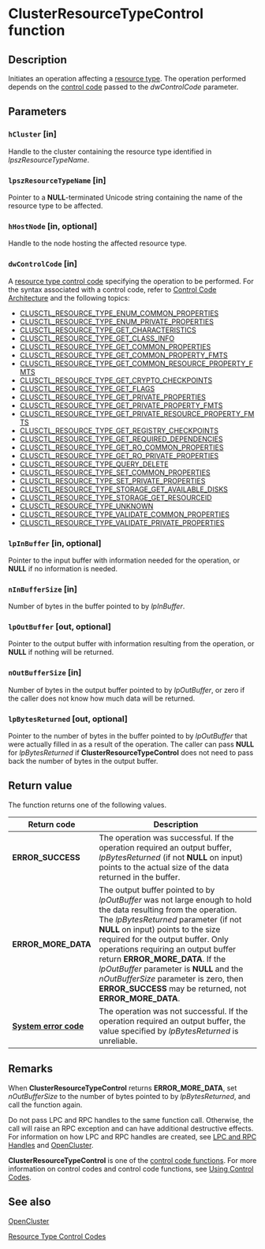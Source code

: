 # ClusterResourceTypeControl function

## Description

Initiates an operation affecting a [resource type](https://learn.microsoft.com/previous-versions/windows/desktop/mscs/resource-types). The
operation performed depends on the [control code](https://learn.microsoft.com/previous-versions/windows/desktop/mscs/control-codes) passed to the
*dwControlCode* parameter.

## Parameters

### `hCluster` [in]

Handle to the cluster containing the resource type identified in
*lpszResourceTypeName*.

### `lpszResourceTypeName` [in]

Pointer to a **NULL**-terminated Unicode string containing the name of the resource
type to be affected.

### `hHostNode` [in, optional]

Handle to the node hosting the affected resource type.

### `dwControlCode` [in]

A [resource type control code](https://learn.microsoft.com/previous-versions/windows/desktop/mscs/resource-type-control-codes) specifying
the operation to be performed. For the syntax associated with a control code, refer to
[Control Code Architecture](https://learn.microsoft.com/previous-versions/windows/desktop/mscs/control-code-architecture) and the following
topics:

* [CLUSCTL_RESOURCE_TYPE_ENUM_COMMON_PROPERTIES](https://learn.microsoft.com/previous-versions/windows/desktop/mscs/clusctl-resource-type-enum-common-properties)
* [CLUSCTL_RESOURCE_TYPE_ENUM_PRIVATE_PROPERTIES](https://learn.microsoft.com/previous-versions/windows/desktop/mscs/clusctl-resource-type-enum-private-properties)
* [CLUSCTL_RESOURCE_TYPE_GET_CHARACTERISTICS](https://learn.microsoft.com/previous-versions/windows/desktop/mscs/clusctl-resource-type-get-characteristics)
* [CLUSCTL_RESOURCE_TYPE_GET_CLASS_INFO](https://learn.microsoft.com/previous-versions/windows/desktop/mscs/clusctl-resource-type-get-class-info)
* [CLUSCTL_RESOURCE_TYPE_GET_COMMON_PROPERTIES](https://learn.microsoft.com/previous-versions/windows/desktop/mscs/clusctl-resource-type-get-common-properties)
* [CLUSCTL_RESOURCE_TYPE_GET_COMMON_PROPERTY_FMTS](https://learn.microsoft.com/previous-versions/windows/desktop/mscs/clusctl-resource-type-get-common-property-fmts)
* [CLUSCTL_RESOURCE_TYPE_GET_COMMON_RESOURCE_PROPERTY_FMTS](https://learn.microsoft.com/previous-versions/windows/desktop/mscs/clusctl-resource-type-get-common-resource-property-fmts)
* [CLUSCTL_RESOURCE_TYPE_GET_CRYPTO_CHECKPOINTS](https://learn.microsoft.com/previous-versions/windows/desktop/mscs/clusctl-resource-type-get-crypto-checkpoints)
* [CLUSCTL_RESOURCE_TYPE_GET_FLAGS](https://learn.microsoft.com/previous-versions/windows/desktop/mscs/clusctl-resource-type-get-flags)
* [CLUSCTL_RESOURCE_TYPE_GET_PRIVATE_PROPERTIES](https://learn.microsoft.com/previous-versions/windows/desktop/mscs/clusctl-resource-type-get-private-properties)
* [CLUSCTL_RESOURCE_TYPE_GET_PRIVATE_PROPERTY_FMTS](https://learn.microsoft.com/previous-versions/windows/desktop/mscs/clusctl-resource-type-get-private-property-fmts)
* [CLUSCTL_RESOURCE_TYPE_GET_PRIVATE_RESOURCE_PROPERTY_FMTS](https://learn.microsoft.com/previous-versions/windows/desktop/mscs/clusctl-resource-type-get-private-resource-property-fmts)
* [CLUSCTL_RESOURCE_TYPE_GET_REGISTRY_CHECKPOINTS](https://learn.microsoft.com/previous-versions/windows/desktop/mscs/clusctl-resource-type-get-registry-checkpoints)
* [CLUSCTL_RESOURCE_TYPE_GET_REQUIRED_DEPENDENCIES](https://learn.microsoft.com/previous-versions/windows/desktop/mscs/clusctl-resource-type-get-required-dependencies)
* [CLUSCTL_RESOURCE_TYPE_GET_RO_COMMON_PROPERTIES](https://learn.microsoft.com/previous-versions/windows/desktop/mscs/clusctl-resource-type-get-ro-common-properties)
* [CLUSCTL_RESOURCE_TYPE_GET_RO_PRIVATE_PROPERTIES](https://learn.microsoft.com/previous-versions/windows/desktop/mscs/clusctl-resource-type-get-ro-private-properties)
* [CLUSCTL_RESOURCE_TYPE_QUERY_DELETE](https://learn.microsoft.com/previous-versions/windows/desktop/mscs/clusctl-resource-type-query-delete)
* [CLUSCTL_RESOURCE_TYPE_SET_COMMON_PROPERTIES](https://learn.microsoft.com/previous-versions/windows/desktop/mscs/clusctl-resource-type-set-common-properties)
* [CLUSCTL_RESOURCE_TYPE_SET_PRIVATE_PROPERTIES](https://learn.microsoft.com/previous-versions/windows/desktop/mscs/clusctl-resource-type-set-private-properties)
* [CLUSCTL_RESOURCE_TYPE_STORAGE_GET_AVAILABLE_DISKS](https://learn.microsoft.com/previous-versions/windows/desktop/mscs/clusctl-resource-type-storage-get-available-disks)
* [CLUSCTL_RESOURCE_TYPE_STORAGE_GET_RESOURCEID](https://learn.microsoft.com/previous-versions/windows/desktop/mscs/clusctl-resource-type-storage-get-resourceid)
* [CLUSCTL_RESOURCE_TYPE_UNKNOWN](https://learn.microsoft.com/previous-versions/windows/desktop/mscs/clusctl-resource-type-unknown)
* [CLUSCTL_RESOURCE_TYPE_VALIDATE_COMMON_PROPERTIES](https://learn.microsoft.com/previous-versions/windows/desktop/mscs/clusctl-resource-type-validate-common-properties)
* [CLUSCTL_RESOURCE_TYPE_VALIDATE_PRIVATE_PROPERTIES](https://learn.microsoft.com/previous-versions/windows/desktop/mscs/clusctl-resource-type-validate-private-properties)

### `lpInBuffer` [in, optional]

Pointer to the input buffer with information needed for the operation, or **NULL** if
no information is needed.

### `nInBufferSize` [in]

Number of bytes in the buffer pointed to by *lpInBuffer*.

### `lpOutBuffer` [out, optional]

Pointer to the output buffer with information resulting from the operation, or
**NULL** if nothing will be returned.

### `nOutBufferSize` [in]

Number of bytes in the output buffer pointed to by *lpOutBuffer*, or zero if the
caller does not know how much data will be returned.

### `lpBytesReturned` [out, optional]

Pointer to the number of bytes in the buffer pointed to by *lpOutBuffer* that were
actually filled in as a result of the operation. The caller can pass **NULL** for
*lpBytesReturned* if
**ClusterResourceTypeControl** does not need
to pass back the number of bytes in the output buffer.

## Return value

The function returns one of the following values.

| Return code | Description |
| --- | --- |
| **ERROR_SUCCESS** | The operation was successful. If the operation required an output buffer, *lpBytesReturned* (if not **NULL** on input) points to the actual size of the data returned in the buffer. |
| **ERROR_MORE_DATA** | The output buffer pointed to by *lpOutBuffer* was not large enough to hold the data resulting from the operation. The *lpBytesReturned* parameter (if not **NULL** on input) points to the size required for the output buffer. Only operations requiring an output buffer return **ERROR_MORE_DATA**. If the *lpOutBuffer* parameter is **NULL** and the *nOutBufferSize* parameter is zero, then **ERROR_SUCCESS** may be returned, not **ERROR_MORE_DATA**. |
| **[System error code](https://learn.microsoft.com/windows/desktop/Debug/system-error-codes)** | The operation was not successful. If the operation required an output buffer, the value specified by *lpBytesReturned* is unreliable. |

## Remarks

When **ClusterResourceTypeControl** returns
**ERROR_MORE_DATA**, set *nOutBufferSize* to the number of bytes
pointed to by *lpBytesReturned*, and call the function again.

Do not pass LPC and RPC handles to the same function call. Otherwise, the call will raise an RPC exception and
can have additional destructive effects. For information on how LPC and RPC handles are created, see
[LPC and RPC Handles](https://learn.microsoft.com/previous-versions/windows/desktop/mscs/lpc-and-rpc-handles) and
[OpenCluster](https://learn.microsoft.com/windows/desktop/api/clusapi/nf-clusapi-opencluster).

**ClusterResourceTypeControl** is one of the
[control code functions](https://learn.microsoft.com/previous-versions/windows/desktop/mscs/control-code-functions). For more information on
control codes and control code functions, see
[Using Control Codes](https://learn.microsoft.com/previous-versions/windows/desktop/mscs/using-control-codes).

## See also

[OpenCluster](https://learn.microsoft.com/windows/desktop/api/clusapi/nf-clusapi-opencluster)

[Resource Type Control Codes](https://learn.microsoft.com/previous-versions/windows/desktop/mscs/resource-type-control-codes)